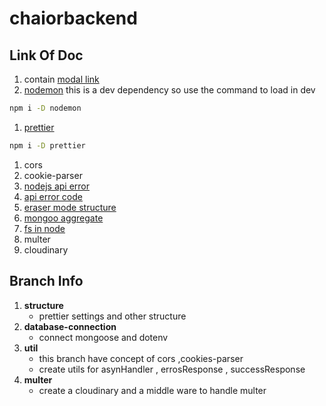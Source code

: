 # chaiorbackend

## Link Of Doc 
   1. contain [modal link](https://app.eraser.io/workspace/YtPqZ1VogxGy1jzIDkzj) 
   1. [nodemon](https://www.npmjs.com/package//nodemon)  this is a dev dependency so use the command to load in dev 
```bash
npm i -D nodemon
```
   1. [prettier](https://www.npmjs.com/package/prettier)
```bash
npm i -D prettier
```
   1. cors
   1. cookie-parser
   1. [nodejs api error](https://nodejs.org/api/errors.html)
   1. [api error code](https://developer.mozilla.org/en-US/docs/Web/HTTP/Status)
   1. [eraser mode structure](https://app.eraser.io/workspace/YtPqZ1VogxGy1jzIDkzj)
   1. [mongoo aggregate](https://www.npmjs.com/package/mongoose-aggregate-paginate-v2)
   1. [fs in node](https://nodejs.org/api/fs.html)
   1. multer
   1. cloudinary

## Branch Info   

 1. **structure**
    - prettier settings and other structure 
 1. **database-connection**
    - connect mongoose and dotenv     
1. **util**
    - this branch have concept of cors ,cookies-parser
    -  create utils for asynHandler , errosResponse , successResponse
1. **multer**
    - create a cloudinary  and a middle ware to handle multer

 
